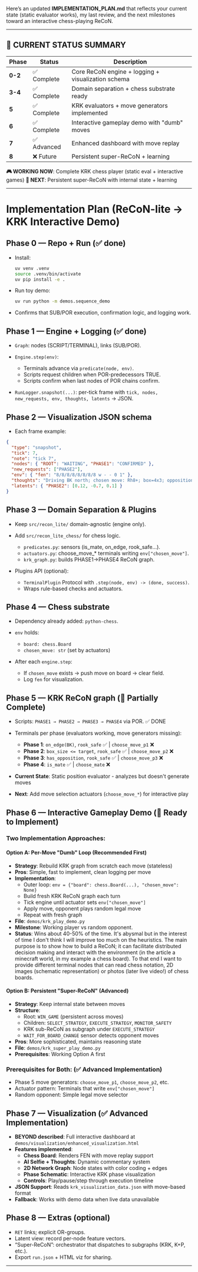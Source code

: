 Here’s an updated **IMPLEMENTATION\_PLAN.md** that reflects your current state (static evaluator works), my last review, and the next milestones toward an interactive chess-playing ReCoN.

---

## 🎯 CURRENT STATUS SUMMARY

| Phase | Status | Description |
|-------|--------|-------------|
| **0-2** | ✅ Complete | Core ReCoN engine + logging + visualization schema |
| **3-4** | ✅ Complete | Domain separation + chess substrate ready |
| **5** | ✅ Complete | KRK evaluators + move generators implemented |
| **6** | ✅ Complete | Interactive gameplay demo with "dumb" moves |
| **7** | ✅ Advanced | Enhanced dashboard with move replay |
| **8** | ❌ Future | Persistent super-ReCoN + learning |

**🎮 WORKING NOW**: Complete KRK chess player (static eval + interactive games)
**🚀 NEXT**: Persistent super-ReCoN with internal state + learning

---

# Implementation Plan (ReCoN-lite → KRK Interactive Demo)

## Phase 0 — Repo + Run (✅ done)

* Install:

  ```bash
  uv venv .venv
  source .venv/bin/activate
  uv pip install -e .
  ```
* Run toy demo:

  ```bash
  uv run python -m demos.sequence_demo
  ```
* Confirms that SUB/POR execution, confirmation logic, and logging work.

## Phase 1 — Engine + Logging (✅ done)

* `Graph`: nodes (SCRIPT/TERMINAL), links (SUB/POR).
* `Engine.step(env)`:

  * Terminals advance via `predicate(node, env)`.
  * Scripts request children when POR-predecessors TRUE.
  * Scripts confirm when last nodes of POR chains confirm.
* `RunLogger.snapshot(...)`: per-tick frame with
  `tick, nodes, new_requests, env, thoughts, latents` → JSON.

## Phase 2 — Visualization JSON schema

* Each frame example:

```json
{
  "type": "snapshot",
  "tick": 7,
  "note": "tick 7",
  "nodes": { "ROOT": "WAITING", "PHASE1": "CONFIRMED" },
  "new_requests": ["PHASE2"],
  "env": { "fen": "8/8/8/8/8/8/8/8 w - - 0 1" },
  "thoughts": "Driving BK north; chosen move: Rh8+; box=4x3; opposition=false",
  "latents": { "PHASE2": [0.12, -0.7, 0.1] }
}
```

## Phase 3 — Domain Separation & Plugins

* Keep `src/recon_lite/` domain-agnostic (engine only).
* Add `src/recon_lite_chess/` for chess logic.

  * `predicates.py`: sensors (is\_mate, on\_edge, rook\_safe…).
  * `actuators.py`: choose\_move\_\* terminals writing `env["chosen_move"]`.
  * `krk_graph.py`: builds PHASE1→PHASE4 ReCoN graph.
* Plugins API (optional):

  * `TerminalPlugin` Protocol with `.step(node, env) -> (done, success)`.
  * Wraps rule-based checks and actuators.

## Phase 4 — Chess substrate

* Dependency already added: `python-chess`.
* `env` holds:

  * `board: chess.Board`
  * `chosen_move: str` (set by actuators)
* After each `engine.step`:

  * If `chosen_move` exists → push move on board → clear field.
  * Log `fen` for visualization.

## Phase 5 — KRK ReCoN graph (🔄 Partially Complete)

* Scripts: `PHASE1 → PHASE2 → PHASE3 → PHASE4` via POR. ✅ DONE
* Terminals per phase (evaluators working, move generators missing):

  * **Phase 1**: `on_edge(BK)`, `rook_safe` ✅ | `choose_move_p1` ❌
  * **Phase 2**: `box_size <= target`, `rook_safe` ✅ | `choose_move_p2` ❌
  * **Phase 3**: `has_opposition`, `rook_safe` ✅ | `choose_move_p3` ❌
  * **Phase 4**: `is_mate` ✅ | `choose_mate` ❌
* **Current State**: Static position evaluator - analyzes but doesn't generate moves
* **Next**: Add move selection actuators (`choose_move_*`) for interactive play

## Phase 6 — Interactive Gameplay Demo (🚀 Ready to Implement)

### **Two Implementation Approaches:**

#### **Option A: Per-Move "Dumb" Loop (Recommended First)**
* **Strategy**: Rebuild KRK graph from scratch each move (stateless)
* **Pros**: Simple, fast to implement, clean logging per move
* **Implementation**:
  * Outer loop: `env = {"board": chess.Board(...), "chosen_move": None}`
  * Build fresh KRK ReCoN graph each turn
  * Tick engine until actuator sets `env["chosen_move"]`
  * Apply move, opponent plays random legal move
  * Repeat with fresh graph
* **File**: `demos/krk_play_demo.py`
* **Milestone**: Working player vs random opponent. 
* **Status**: Wins about 40-50% of the time. It's abysmal but in the interest of time I don't 
think I will improve too much on the heuristics. The main purpose is to show how to build a ReCoN; 
it can facilitate distributed decision making and interact with the environment (in the article a minecraft world, 
in my example a chess board). To that end I want to provide different terminal nodes that can read chess notation, 
2D images (schematic representation) or photos (later live video!) of chess boards. 

#### **Option B: Persistent "Super-ReCoN" (Advanced)**
* **Strategy**: Keep internal state between moves
* **Structure**:
  * Root: `WIN_GAME` (persistent across moves)
  * Children: `SELECT_STRATEGY`, `EXECUTE_STRATEGY`, `MONITOR_SAFETY`
  * KRK sub-ReCoN as subgraph under `EXECUTE_STRATEGY`
  * `WAIT_FOR_BOARD_CHANGE` sensor detects opponent moves
* **Pros**: More sophisticated, maintains reasoning state
* **File**: `demos/krk_super_play_demo.py`
* **Prerequisites**: Working Option A first

### **Prerequisites for Both:** (✅ Advanced Implementation)
* Phase 5 move generators: `choose_move_p1`, `choose_move_p2`, etc.
* Actuator pattern: Terminals that write `env["chosen_move"]`
* Random opponent: Simple legal move selector

## Phase 7 — Visualization (✅ Advanced Implementation)

* **BEYOND described**: Full interactive dashboard at `demos/visualization/enhanced_visualization.html`
* **Features implemented**:
  * **Chess Board**: Renders FEN with move replay support
  * **AI Selfie + Thoughts**: Dynamic commentary system
  * **2D Network Graph**: Node states with color coding + edges
  * **Phase Schematic**: Interactive KRK phase visualization
  * **Controls**: Play/pause/step through execution timeline
* **JSON Support**: Reads `krk_visualization_data.json` with move-based format
* **Fallback**: Works with demo data when live data unavailable

## Phase 8 — Extras (optional)

* `RET` links; explicit OR-groups.
* Latent view: record per-node feature vectors.
* “Super-ReCoN”: orchestrator that dispatches to subgraphs (KRK, K+P, etc.).
* Export `run.json` + HTML viz for sharing.

---
